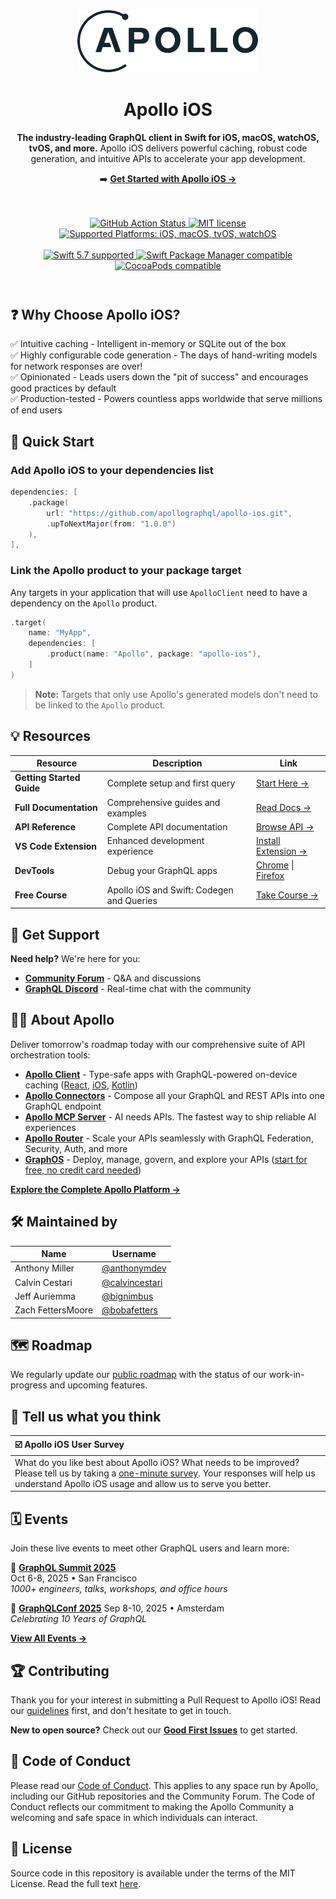 <header>
  <div align="center">
    <a href="https://www.apollographql.com?utm_medium=github&utm_source=apollographql_apollo-client&utm_campaign=readme"><img src="https://raw.githubusercontent.com/apollographql/apollo-client-devtools/main/assets/apollo-wordmark.svg" height="100" alt="Apollo Logo"></a>
  </div>
  <h1 align="center">Apollo iOS</h1>
 
**The industry-leading GraphQL client in Swift for iOS, macOS, watchOS, tvOS, and more.** Apollo iOS delivers powerful caching, robust code generation, and intuitive APIs to accelerate your app development.

➡️ [**Get Started with Apollo iOS →**](https://www.apollographql.com/docs/ios/get-started?utm_source=github&utm_medium=apollographql_apollo-client&utm_campaign=readme)

  <div align="center">
  <br><br>

  <a href="https://github.com/apollographql/apollo-ios-dev/actions/workflows/ci-tests.yml">
    <img src="https://github.com/apollographql/apollo-ios-dev/actions/workflows/ci-tests.yml/badge.svg?branch=main" alt="GitHub Action Status">
  </a>
  <a href="https://raw.githubusercontent.com/apollographql/apollo-ios/main/LICENSE">
    <img src="https://img.shields.io/badge/license-MIT-lightgrey.svg?maxAge=2592000" alt="MIT license">
  </a>
  <a href="Platforms">
    <img src="https://img.shields.io/badge/platforms-iOS%20%7C%20macOS%20%7C%20tvOS%20%7C%20watchOS-333333.svg" alt="Supported Platforms: iOS, macOS, tvOS, watchOS" />
  </a><br><br>

  <a href="https://github.com/apple/swift">
    <img src="https://img.shields.io/badge/Swift-5.7-orange.svg" alt="Swift 5.7 supported">
  </a>
  <a href="https://swift.org/package-manager/">
    <img src="https://img.shields.io/badge/Swift_Package_Manager-compatible-orange?style=flat-square" alt="Swift Package Manager compatible">
  </a>
  <a href="https://cocoapods.org/pods/Apollo">
    <img src="https://img.shields.io/cocoapods/v/Apollo.svg" alt="CocoaPods compatible">
  </a>

  </div>
</header>

## ❓ Why Choose Apollo iOS?

✅ Intuitive caching - Intelligent in-memory or SQLite out of the box<br>
✅ Highly configurable code generation - The days of hand-writing models for network responses are over!<br>
✅ Opinionated - Leads users down the "pit of success" and encourages good practices by default<br>
✅ Production-tested - Powers countless apps worldwide that serve millions of end users<br>

## 🚀 Quick Start
 
### Add Apollo iOS to your dependencies list

```swift title="Package.swift"
dependencies: [
    .package(
        url: "https://github.com/apollographql/apollo-ios.git",
        .upToNextMajor(from: "1.0.0")
    ),
],
```

### Link the Apollo product to your package target

Any targets in your application that will use `ApolloClient` need to have a dependency on the `Apollo` product.

```swift title="Package.swift"
.target(
    name: "MyApp",
    dependencies: [
        .product(name: "Apollo", package: "apollo-ios"),
    ]
)
```

> **Note:** Targets that only use Apollo's generated models don't need to be linked to the `Apollo` product.

## 💡 Resources

| Resource | Description | Link |
| ----- | ----- | ----- |
| **Getting Started Guide** | Complete setup and first query | [Start Here →](https://www.apollographql.com/docs/ios/get-started?utm_source=github&utm_medium=apollographql_apollo-client&utm_campaign=readme) |
| **Full Documentation** | Comprehensive guides and examples | [Read Docs →](https://www.apollographql.com/docs/ios?utm_source=github&utm_medium=apollographql_apollo-client&utm_campaign=readme) |
| **API Reference** | Complete API documentation | [Browse API →](https://www.apollographql.com/docs/react/api/apollo-client?utm_source=github&utm_medium=apollographql_apollo-client&utm_campaign=readme) |
| **VS Code Extension** | Enhanced development experience | [Install Extension →](https://marketplace.visualstudio.com/items?itemName=apollographql.vscode-apollo) |
| **DevTools** | Debug your GraphQL apps | [Chrome](https://chrome.google.com/webstore/detail/apollo-client-devtools/jdkknkkbebbapilgoeccciglkfbmbnfm) \| [Firefox](https://addons.mozilla.org/en-US/firefox/addon/apollo-developer-tools/) |
| **Free Course** | Apollo iOS and Swift: Codegen and Queries | [Take Course →](https://www.apollographql.com/tutorials/apollo-ios-swift-part1?utm_source=github&utm_medium=apollographql_apollo-client&utm_campaign=readme) |

## 💬 Get Support

**Need help?** We're here for you:

* [**Community Forum**](https://community.apollographql.com?utm_source=github&utm_medium=apollographql_apollo-client&utm_campaign=readme) \- Q\&A and discussions  
* [**GraphQL Discord**](https://discord.graphql.org) \- Real-time chat with the community

## 🧑‍🚀 About Apollo 

Deliver tomorrow's roadmap today with our comprehensive suite of API orchestration tools:

* [**Apollo Client**](https://www.apollographql.com/docs/react?utm_source=github&utm_medium=apollographql_apollo-client&utm_campaign=readme) \- Type-safe apps with GraphQL-powered on-device caching ([React](https://www.apollographql.com/docs/react?utm_medium=github&utm_source=apollographql_apollo-client&utm_campaign=readme), [iOS](https://www.apollographql.com/docs/ios?utm_medium=github&utm_source=apollographql_apollo-client&utm_campaign=readme), [Kotlin](https://www.apollographql.com/docs/kotlin?utm_medium=github&utm_source=apollographql_apollo-client&utm_campaign=readme))  
* [**Apollo Connectors**](https://www.apollographql.com/graphos/apollo-connectors?utm_source=github&utm_medium=apollographql_apollo-client&utm_campaign=readme) \- Compose all your GraphQL and REST APIs into one GraphQL endpoint  
* [**Apollo MCP Server**](https://www.apollographql.com/apollo-mcp-server?utm_source=github&utm_medium=apollographql_apollo-client&utm_campaign=readme) \- AI needs APIs. The fastest way to ship reliable AI experiences  
* [**Apollo Router**](https://www.apollographql.com/docs/router?utm_source=github&utm_medium=apollographql_apollo-client&utm_campaign=readme) \- Scale your APIs seamlessly with GraphQL Federation, Security, Auth, and more  
* [**GraphOS**](https://www.apollographql.com/graphos?utm_source=github&utm_medium=apollographql_apollo-client&utm_campaign=readme) \- Deploy, manage, govern, and explore your APIs ([start for free, no credit card needed](https://www.apollographql.com/pricing?utm_medium=github&utm_source=apollographql_apollo-client&utm_campaign=readme))

[**Explore the Complete Apollo Platform →**](https://www.apollographql.com/?utm_source=github&utm_medium=apollographql-_apollo-client&utm_campaign=readme)

## 🛠️ Maintained by

|Name|Username|
|---|---|
|Anthony Miller|[@anthonymdev](https://github.com/anthonymdev)|
|Calvin Cestari|[@calvincestari](https://github.com/calvincestari)|
|Jeff Auriemma|[@bignimbus](https://github.com/bignimbus)|
|Zach FettersMoore|[@bobafetters](https://github.com/bobafetters)|

## 🗺️ Roadmap

We regularly update our [public roadmap](https://github.com/apollographql/apollo-ios/blob/main/ROADMAP.md) with the status of our work-in-progress and upcoming features.

## 📣 Tell us what you think

| ☑️  Apollo iOS User Survey |
| :----- |
| What do you like best about Apollo iOS? What needs to be improved? Please tell us by taking a [one-minute survey](https://docs.google.com/forms/d/e/1FAIpQLSczNDXfJne3ZUOXjk9Ursm9JYvhTh1_nFTDfdq3XBAFWCzplQ/viewform?usp=pp_url&entry.1170701325=Apollo+iOS&entry.204965213=Readme). Your responses will help us understand Apollo iOS usage and allow us to serve you better. |

## 🗓️ Events

Join these live events to meet other GraphQL users and learn more: 

🎪 [**GraphQL Summit 2025**](https://summit.graphql.com?utm_source=github&utm_medium=apollographql_apollo-client&utm_campaign=readme)  
 Oct 6-8, 2025 • San Francisco  
 *1000+ engineers, talks, workshops, and office hours*

🌟 [**GraphQLConf 2025**](https://graphql.org/conf/2025)
 Sep 8-10, 2025 • Amsterdam  
 *Celebrating 10 Years of GraphQL*

[**View All Events →**](https://www.apollographql.com/events?utm_source=github&utm_medium=apollographql_apollo-client&utm_campaign=readme)

## 🏆 Contributing

Thank you for your interest in submitting a Pull Request to Apollo iOS!  Read our [guidelines](https://github.com/apollographql/apollo-ios-dev/blob/main/CONTRIBUTING.md) first, and don't hesitate to get in touch.

**New to open source?** Check out our [**Good First Issues**](https://github.com/apollographql/apollo-ios/labels/good%20first%20issue) to get started.

## 🤝 Code of Conduct

Please read our [Code of Conduct](https://community.apollographql.com/faq). This applies to any space run by Apollo, including our GitHub repositories and the Community Forum. The Code of Conduct reflects our commitment to making the Apollo Community a welcoming and safe space in which individuals can interact.

## 🪪 License

Source code in this repository is available under the terms of the MIT License.  Read the full text [here](https://github.com/apollographql/apollo-ios/blob/main/LICENSE).
